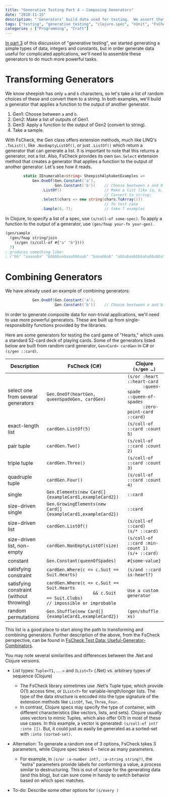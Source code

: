 ```yaml
---
title: "Generative Testing Part 4 – Composing Generators"
date: "2018-11-15"
description: "'Generators' build data used for testing.  We assert that some properties are true of our programs, and the testing library checks those properties hold for many possible inputs."
tags: ["testing", "generative testing", "clojure.spec", "nUnit", "FsCheck"]
categories : ["Programming", "Craft"]
---
```


[In part 3]({{urls.base_path}}posts/2018-11-11-generative-testing-simple-generators) of this discussion of "generative testing", we started generating a simple types of data, integers and constants, but in order generate data useful for complicated applications, we'll need to assemble these generators to do much more powerful tasks.

# Transforming Generators

We know sheepish has only `a` and `b` characters, so let's take a list of random choices of these and convert them to a string.  In both examples, we'll build a generator that applies a function to the output of another generator.

1. Gen1: Choose between `a` and `b`.
2. Gen2: Make a list of outputs of Gen1.
3. Gen3: Apply a function to the output of Gen2 (convert to string).
4. Take a sample.

With FsCheck, the Gen class offers extension methods, much like LINQ's `.ToList()`, like `.NonEmptyListOf()`, or just `.ListOf()` which return a generator that can generate a list.  It is important to note that this returns a generator, not a list.  Also, FsCheck provides its own `Gen.Select` extension method that creates a generator that applies a function to the output of another generator.  Let's see how it reads.

```csharp
        static IEnumerable<string> SheepishAlphabetExamples =>
            Gen.OneOf(Gen.Constant('a'),
                      Gen.Constant('b'))    // Choose beetween a and b
                .ListOf()                   // Make a list like [a, b, a]
                                            // Convert to string;
                .Select(chars => new string(chars.ToArray()))  
                                            // To test case
                .Sample(4, 7);              // take 7 examples
```

In Clojure, to specify a list of a spec, use `(s/coll-of some-spec)`.  To apply a function to the output of a generator, use `(gen/fmap your-fn your-gen)`.

```clojure
(gen/sample
  (gen/fmap string/join
  	(s/gen (s/coll-of #{"a" "b"})))
  7)
; produces something like:
; ("bb" "aaaaaba" "bbbbbaabaaabbbaab" "baaabbab" "abbabaabbbbababbabba" "aaaaabbbbbbbb" "abbaaabababbabb")
```

# Combining Generators

We have already used an example of combining generators:

```csharp
            Gen.OneOf(Gen.Constant('a'),
                      Gen.Constant('b'))    // Choose beetween a and b
```

In order to generate composite data for non-trivial applications, we'll need to use more powerful generators.  These are built up from single-responsibility functions provided by the libraries.

Here are some generators for testing the card game of "Hearts," which uses a standard 52-card deck of playing cards.  Some of the generators listed below are built from random card generator, `Gen<Card> cardGen` in C# or `(s/gen ::card)`.

<style id='combinators' class='before-alternating-table'></style>

|Description|FsCheck (C#)|Clojure `(s/gen …)`|
|-----------|------------|-------------------|
|select one from several generators| `Gen.OneOf(heartGen, queenSpadeGen, cardGen)`| `(s/or :heart ::heart-card`<br>`      :queen-spade ::queen-of-spades`<br>`      :zero-point-card ::card)`|
|exact-length list| `cardGen.ListOf(5)`| `(s/coll-of ::card :count 5)`|
|pair tuple| `cardGen.Two()`| `(s/coll-of ::card :count 2)`|
|triple tuple| `cardGen.Three()`| `(s/coll-of ::card :count 3)`|
|quadruple tuple| `cardGen.Four()`| `(s/coll-of ::card :count 4)`|
|single| `Gen.Elements(new Card[]{exampleCard1,exampleCard2})`| `::card`|
|size-driven single| `Gen.GrowingElements(new Card[]{exampleCard1,exampleCard2})`| `::card`|
|size-driven list| `cardGen.ListOf()`| `(s/coll-of ::card)`<br>`(s/* ::card)`|
|size-driven list, non-empty| `cardGen.NonEmptyListOf(size)`| `(s/coll-of ::card :min-count 1)`<br>`(s/+ ::card)`|
|constant| `Gen.Constant(queenOfSpades)`| `#{some-value}`|
|satisfying constraint| `cardGen.Where(c => c.Suit == Suit.Hearts)`| `(s/and ::card is-heart?)`|
|satisfying constraint<br>(without throwing)| `cardGen.Where(c => c.Suit == Suit.Hearts`<br>`                  && c.Suit == Suit.Clubs)`<br>`// impossible or improbable`| `Use a custom generator`|
|random permutations| `Gen.Shuffle(new Card[]{exampleCard1,exampleCard2})`| `(gen/shuffle xs)`|

This list is a good place to start along the path to transforming and combining generators.  Further description of the above, from the FsCheck perspective, can be found in [FsCheck Test Data: Useful-Generator-Combinators](https://fscheck.github.io/FsCheck/TestData.html#Useful-Generator-Combinators).

You may note several similarities and differences between the .Net and Clojure versions.

* List types: `Tuple<T1,...>` and `IList<T>` (.Net) vs. arbitrary types of sequence (Clojure)
	* The FsCheck library sometimes use .Net's Tuple type, which provide O(1) access time, or `IList<T>` for variable-length/longer lists.  The type of the data structure is encoded into the type signature of the extension methods like `ListOf`, `Two`, `Three`, `Four`.
	* In contrast, Clojure specs may specify the type of container, with different characteristics (like vectors, lists, and sets).  Clojure usually uses vectors to mimic Tuples, which also offer O(1) in most of these use cases.  In this example, a vector is generated: `(s/coll-of int? :into [])`.  But, it could just as easily be generated as a sorted-set with `:into (sorted-set)`.
* Alternation: To generate a random one of 3 options, FsCheck takes 3 parameters, while Clojure spec takes 6 – twice as many parameters.
	* For example, in `(s/or :a-number int?, :a-string string?)`, the "extra" parameters provide labels for conforming a value, a process similar to destructuring.  This is out of scope for the generating data (and this blog), but can sure come in handy to switch behavior based on which spec matches.

* To-do: Describe some other options for `(s/every )`
